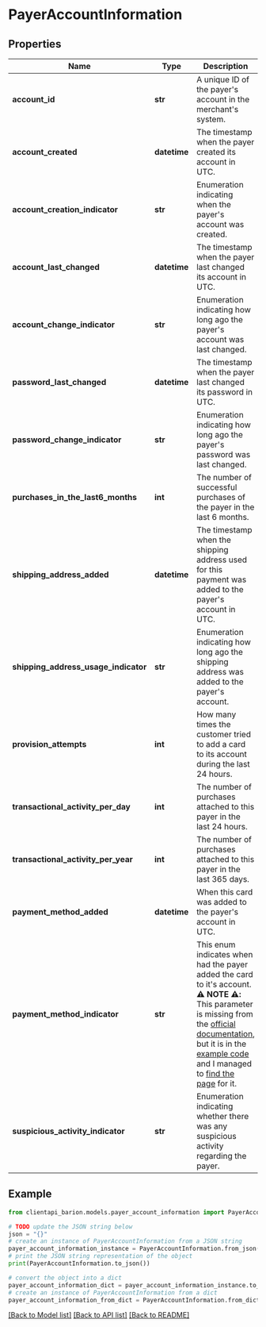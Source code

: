 # PayerAccountInformation


## Properties

Name | Type | Description | Notes
------------ | ------------- | ------------- | -------------
**account_id** | **str** | A unique ID of the payer&#39;s account in the merchant&#39;s system. | [optional] 
**account_created** | **datetime** | The timestamp when the payer created its account in UTC. | [optional] 
**account_creation_indicator** | **str** | Enumeration indicating when the payer&#39;s account was created. | [optional] 
**account_last_changed** | **datetime** | The timestamp when the payer last changed its account in UTC. | [optional] 
**account_change_indicator** | **str** | Enumeration indicating how long ago the payer&#39;s account was last changed. | [optional] 
**password_last_changed** | **datetime** | The timestamp when the payer last changed its password in UTC. | [optional] 
**password_change_indicator** | **str** | Enumeration indicating how long ago the payer&#39;s password was last changed. | [optional] 
**purchases_in_the_last6_months** | **int** | The number of successful purchases of the payer in the last 6 months. | [optional] 
**shipping_address_added** | **datetime** | The timestamp when the shipping address used for this payment was added to the payer&#39;s account in UTC. | [optional] 
**shipping_address_usage_indicator** | **str** | Enumeration indicating how long ago the shipping address was added to the payer&#39;s account. | [optional] 
**provision_attempts** | **int** | How many times the customer tried to add a card to its account during the last 24 hours. | [optional] 
**transactional_activity_per_day** | **int** | The number of purchases attached to this payer in the last 24 hours. | [optional] 
**transactional_activity_per_year** | **int** | The number of purchases attached to this payer in the last 365 days. | [optional] 
**payment_method_added** | **datetime** | When this card was added to the payer&#39;s account in UTC. | [optional] 
**payment_method_indicator** | **str** | This enum indicates when had the payer added the card to it&#39;s account. **⚠️ NOTE ⚠️:** This parameter is missing from the [official documentation](https://docs.barion.com/PayerAccountInformation), but it is in the [example code](https://github.com/barion/barion-web-php/blob/77582de1a3891f3171999c5278104f63cdb84096/examples/example_start_payment_with_3dsecure_parameters.php#L76) and I managed to [find the page](https://docs.barion.com/PaymentMethodIndicator) for it. | [optional] 
**suspicious_activity_indicator** | **str** | Enumeration indicating whether there was any suspicious activity regarding the payer. | [optional] 

## Example

```python
from clientapi_barion.models.payer_account_information import PayerAccountInformation

# TODO update the JSON string below
json = "{}"
# create an instance of PayerAccountInformation from a JSON string
payer_account_information_instance = PayerAccountInformation.from_json(json)
# print the JSON string representation of the object
print(PayerAccountInformation.to_json())

# convert the object into a dict
payer_account_information_dict = payer_account_information_instance.to_dict()
# create an instance of PayerAccountInformation from a dict
payer_account_information_from_dict = PayerAccountInformation.from_dict(payer_account_information_dict)
```
[[Back to Model list]](../README.md#documentation-for-models) [[Back to API list]](../README.md#documentation-for-api-endpoints) [[Back to README]](../README.md)



